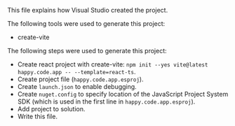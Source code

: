 This file explains how Visual Studio created the project.

The following tools were used to generate this project:
- create-vite

The following steps were used to generate this project:
- Create react project with create-vite: `npm init --yes vite@latest happy.code.app -- --template=react-ts`.
- Create project file (`happy.code.app.esproj`).
- Create `launch.json` to enable debugging.
- Create `nuget.config` to specify location of the JavaScript Project System SDK (which is used in the first line in `happy.code.app.esproj`).
- Add project to solution.
- Write this file.
